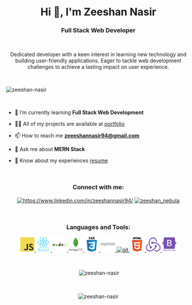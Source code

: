 <h1 align="center">Hi 👋, I'm Zeeshan Nasir</h1>
<h3 align="center">Full Stack Web Developer</h3>
<br>
<p align="center">Dedicated developer with a keen interest in learning new technology and building user-friendly applications. Eager to tackle web development challenges to achieve a lasting impact on user experience.</p>
<br>
<p align="left"> <img src="https://komarev.com/ghpvc/?username=zeeshan-nasir&label=Profile%20views&color=0e75b6&style=flat" alt="zeeshan-nasir" /> </p>
<br>

- 🌱 I’m currently learning **Full Stack Web Development**

- 👨‍💻 All of my projects are available at [portfolio](portfolio)

- 📫 How to reach me **zeeeshannasir94@gmail.com**

- 💬 Ask me about **MERN Stack** 

- 📄 Know about my experiences [resume](resume)

<br>

<h3 align="center">Connect with me:</h3>
<p align="center">
<a href="https://linkedin.com/in/zeeshannasir94" target="blank"><img align="center" src="https://raw.githubusercontent.com/rahuldkjain/github-profile-readme-generator/master/src/images/icons/Social/linked-in-alt.svg" alt="https://www.linkedin.com/in/zeeshannasir94/" height="30" width="40" /></a>
<a href="https://www.hackerrank.com/zeeshan_nebula" target="blank"><img align="center" src="https://raw.githubusercontent.com/rahuldkjain/github-profile-readme-generator/master/src/images/icons/Social/hackerrank.svg" alt="zeeshan_nebula" height="30" width="40" /></a>
</p>


<br>

<h3 align="center">Languages and Tools:</h3>
<p align="center">
<a href="https://developer.mozilla.org/en-US/docs/Web/JavaScript" target="_blank" rel="noreferrer"> <img src="https://raw.githubusercontent.com/devicons/devicon/master/icons/javascript/javascript-original.svg" alt="javascript" width="40" height="40"/> </a> 
<a href="https://reactjs.org/" target="_blank" rel="noreferrer"> <img src="https://raw.githubusercontent.com/devicons/devicon/master/icons/react/react-original-wordmark.svg" alt="react" width="40" height="40"/> </a>
<a href="https://nodejs.org" target="_blank" rel="noreferrer"> <img src="https://raw.githubusercontent.com/devicons/devicon/master/icons/nodejs/nodejs-original-wordmark.svg" alt="nodejs" width="40" height="40"/> </a>
<a href="https://www.mongodb.com/" target="_blank" rel="noreferrer"> <img src="https://raw.githubusercontent.com/devicons/devicon/master/icons/mongodb/mongodb-original-wordmark.svg" alt="mongodb" width="40" height="40"/> </a> 
<a href="https://www.w3schools.com/css/" target="_blank" rel="noreferrer"> <img src="https://raw.githubusercontent.com/devicons/devicon/master/icons/css3/css3-original-wordmark.svg" alt="css3" width="40" height="40"/> </a> 
<a href="https://expressjs.com" target="_blank" rel="noreferrer"> <img src="https://raw.githubusercontent.com/devicons/devicon/master/icons/express/express-original-wordmark.svg" alt="express" width="40" height="40"/> </a> 
<a href="https://git-scm.com/" target="_blank" rel="noreferrer"> <img src="https://www.vectorlogo.zone/logos/git-scm/git-scm-icon.svg" alt="git" width="40" height="40"/> </a> 
<a href="https://www.w3.org/html/" target="_blank" rel="noreferrer"> <img src="https://raw.githubusercontent.com/devicons/devicon/master/icons/html5/html5-original-wordmark.svg" alt="html5" width="40" height="40"/> </a> 
<a href="https://redux.js.org" target="_blank" rel="noreferrer"> <img src="https://raw.githubusercontent.com/devicons/devicon/master/icons/redux/redux-original.svg" alt="redux" width="40" height="40"/> </a>
<a href="https://getbootstrap.com" target="_blank" rel="noreferrer"> <img src="https://raw.githubusercontent.com/devicons/devicon/master/icons/bootstrap/bootstrap-plain-wordmark.svg" alt="bootstrap" width="40" height="40"/></a> </p>

<br>

<p align="center">&nbsp;<img align="center" src="https://github-readme-stats.vercel.app/api?username=zeeshan-nasir&show_icons=true&locale=en" alt="zeeshan-nasir" /></p>

<br>

<p align="center"><img align="center" src="https://github-readme-streak-stats.herokuapp.com/?user=zeeshan-nasir&" alt="zeeshan-nasir" /></p>
<br>
